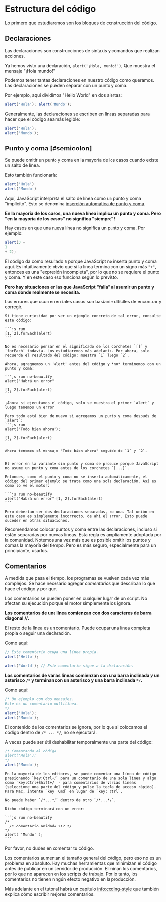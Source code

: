 # Estructura del código

Lo primero que estudiaremos son los bloques de construcción del código.

## Declaraciones

Las declaraciones son construcciones de sintaxis y comandos que realizan acciones.

Ya hemos visto una declaración, `alert('¡Hola, mundo!')`, Que muestra el mensaje "¡Hola mundo!".

Podemos tener tantas declaraciones en nuestro código como queramos. Las declaraciones se pueden separar con un punto y coma.

Por ejemplo, aquí dividimos "Hello World" en dos alertas:

```js run no-beautify
alert('Hola'); alert('Mundo');
```

Generalmente, las declaraciones se escriben en líneas separadas para hacer que el código sea más legible:

```js run no-beautify
alert('Hola');
alert('Mundo');
```

## Punto y coma [#semicolon]

Se puede omitir un punto y coma en la mayoría de los casos cuando existe un salto de línea.

Esto también funcionaría:

```js run no-beautify
alert('Hola')
alert('Mundo')
```

Aquí, JavaScript interpreta el salto de línea como un punto y coma "implícito". Esto se denomina [inserción automática de punto y coma](https://tc39.github.io/ecma262/#sec-automatic-semicolon-insertion).

**En la mayoría de los casos, una nueva línea implica un punto y coma. Pero "en la mayoría de los casos" no significa "siempre"!**

Hay casos en que una nueva línea no significa un punto y coma. Por ejemplo:

```js run no-beautify
alert(3 +
1
+ 2);
```

El código da como resultado `6` porque JavaScript no inserta punto y coma aquí. Es intuitivamente obvio que si la línea termina con un signo más `"+"`, entonces es una "expresión incompleta", por lo que no se requiere el punto y coma. Y en este caso eso funciona según lo previsto.

**Pero hay situaciones en las que JavaScript "falla" al asumir un punto y coma donde realmente se necesita.**

Los errores que ocurren en tales casos son bastante difíciles de encontrar y corregir.

````smart header="Un ejemplo de un error."
Si tiene curiosidad por ver un ejemplo concreto de tal error, consulte este código:

```js run
[1, 2].forEach(alert)
```

No es necesario pensar en el significado de los corchetes `[]` y `forEach` todavía. Los estudiaremos más adelante. Por ahora, solo recuerda el resultado del código: muestra `1` luego `2`.

Ahora, agreguemos un 'alert' antes del código y *no* terminemos con un punto y coma:

```js run no-beautify
alert("Habrá un error")

[1, 2].forEach(alert)
```

¡Ahora si ejecutamos el código, solo se muestra el primer `alert` y luego tenemos un error!

Pero todo está bien de nuevo si agregamos un punto y coma después de `alert`:
```js run
alert("Todo bien ahora");

[1, 2].forEach(alert)
```

Ahora tenemos el mensaje "Todo bien ahora" seguido de `1` y `2`.


El error en la variante sin punto y coma se produce porque JavaScript no asume un punto y coma antes de los corchetes `[...]`.

Entonces, como el punto y coma no se inserta automáticamente, el código del primer ejemplo se trata como una sola declaración. Así es como lo ve el motor:

```js run no-beautify
alert("Habrá un error")[1, 2].forEach(alert)
```

Pero deberían ser dos declaraciones separadas, no una. Tal unión en este caso es simplemente incorrecto, de ahí el error. Esto puede suceder en otras situaciones.
````

Recomendamos colocar puntos y coma entre las declaraciones, incluso si están separadas por nuevas líneas. Esta regla es ampliamente adoptada por la comunidad. Notemos una vez más que es posible omitir los puntos y comas la mayoría del tiempo. Pero es más seguro, especialmente para un principiante, usarlos.

## Comentarios

A medida que pasa el tiempo, los programas se vuelven cada vez más complejos. Se hace necesario agregar *comentarios* que describan lo que hace el código y por qué.

Los comentarios se pueden poner en cualquier lugar de un script. No afectan su ejecución porque el motor simplemente los ignora.


**Los comentarios de una línea comienzan con dos caracteres de barra diagonal //.**

El resto de la línea es un comentario. Puede ocupar una línea completa propia o seguir una declaración.

Como aqui:
```js run
// Este comentario ocupa una línea propia.
alert('Hello');

alert('World'); // Este comentario sigue a la declaración.
```

**Los comentarios de varias líneas comienzan con una barra inclinada y un asterisco <code>/&#42;</code> y terminan con un asterisco y una barra inclinada <code>&#42;/</code>.**

Como aquí:

```js run
/* Un ejemplo con dos mensajes.
Este es un comentario multilínea.
*/
alert('Hola');
alert('Mundo');
```

El contenido de los comentarios se ignora, por lo que si colocamos el código dentro de <code>/&#42; ... &#42;/</code>, no se ejecutará.

A veces puede ser útil deshabilitar temporalmente una parte del código:

```js run
/* Comentando el código
alert('Hola');
*/
alert('Mundo');
```

```smart header="¡Use accesos rapidos del teclado!"
En la mayoría de los editores, se puede comentar una línea de código presionando `key:Ctrl+/` para un comentario de una sola línea y algo como `key:Ctrl+Shift+/` - para comentarios de varias líneas (seleccione una parte del código y pulse la tecla de acceso rápido). Para Mac, intente `key: Cmd` en lugar de `key: Ctrl`.
```

````warn header="Los comentarios anidados no son compatibles!"
No puede haber `/*...*/` dentro de otro `/*...*/`.

Dicho código terminará con un error:

```js run no-beautify
/*
  /* comentario anidado ?!? */
*/
alert( 'Mundo' );
```
````

Por favor, no dudes en comentar tu código.

Los comentarios aumentan el tamaño general del código, pero eso no es un problema en absoluto. Hay muchas herramientas que minimizan el código antes de publicar en un servidor de producción. Eliminan los comentarios, por lo que no aparecen en los scripts de trabajo. Por lo tanto, los comentarios no tienen ningún efecto negativo en la producción.

Más adelante en el tutorial habrá un capítulo <info:coding-style> que también explica cómo escribir mejores comentarios.
